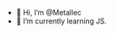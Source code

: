 - 👋 Hi, I’m @Metallec
- 🌱 I’m currently learning JS.



<!---
Metallec/Metallec is a ✨ special ✨ repository because its `README.md` (this file) appears on your GitHub profile.
You can click the Preview link to take a look at your changes.
--->
